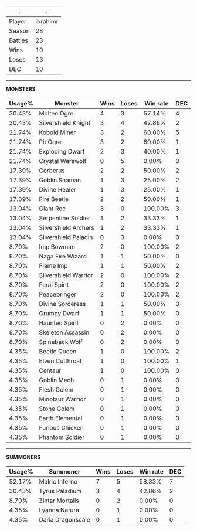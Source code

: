 .|.
|-|-
Player|ibrahimr
Season|28
Battles|23
Wins|10
Loses|13
DEC|10

---
**MONSTERS**

Usage%|Monster|Wins|Loses|Win rate|DEC|
-|-|-|-|-|-|
30.43%|Molten Ogre|4|3|57.14%|4|
30.43%|Silvershield Knight|3|4|42.86%|2|
21.74%|Kobold Miner|3|2|60.00%|5|
21.74%|Pit Ogre|3|2|60.00%|1|
21.74%|Exploding Dwarf|2|3|40.00%|1|
21.74%|Crystal Werewolf|0|5|0.00%|0|
17.39%|Cerberus|2|2|50.00%|2|
17.39%|Goblin Shaman|1|3|25.00%|2|
17.39%|Divine Healer|1|3|25.00%|1|
17.39%|Fire Beetle|2|2|50.00%|1|
13.04%|Giant Roc|3|0|100.00%|3|
13.04%|Serpentine Soldier|1|2|33.33%|1|
13.04%|Silvershield Archers|1|2|33.33%|1|
13.04%|Silvershield Paladin|0|3|0.00%|0|
8.70%|Imp Bowman|2|0|100.00%|2|
8.70%|Naga Fire Wizard|1|1|50.00%|0|
8.70%|Flame Imp|1|1|50.00%|2|
8.70%|Silvershield Warrior|2|0|100.00%|2|
8.70%|Feral Spirit|2|0|100.00%|2|
8.70%|Peacebringer|2|0|100.00%|2|
8.70%|Divine Sorceress|1|1|50.00%|0|
8.70%|Grumpy Dwarf|1|1|50.00%|0|
8.70%|Haunted Spirit|0|2|0.00%|0|
8.70%|Skeleton Assassin|0|2|0.00%|0|
8.70%|Spineback Wolf|0|2|0.00%|0|
4.35%|Beetle Queen|1|0|100.00%|2|
4.35%|Elven Cutthroat|1|0|100.00%|1|
4.35%|Centaur|1|0|100.00%|0|
4.35%|Goblin Mech|0|1|0.00%|0|
4.35%|Flesh Golem|0|1|0.00%|0|
4.35%|Minotaur Warrior|0|1|0.00%|0|
4.35%|Stone Golem|0|1|0.00%|0|
4.35%|Earth Elemental|0|1|0.00%|0|
4.35%|Furious Chicken|0|1|0.00%|0|
4.35%|Phantom Soldier|0|1|0.00%|0|

---
**SUMMONERS**

Usage%|Summoner|Wins|Loses|Win rate|DEC|
-|-|-|-|-|-|
52.17%|Malric Inferno|7|5|58.33%|7|
30.43%|Tyrus Paladium|3|4|42.86%|2|
8.70%|Zintar Mortalis|0|2|0.00%|0|
4.35%|Lyanna Natura|0|1|0.00%|0|
4.35%|Daria Dragonscale|0|1|0.00%|0|
